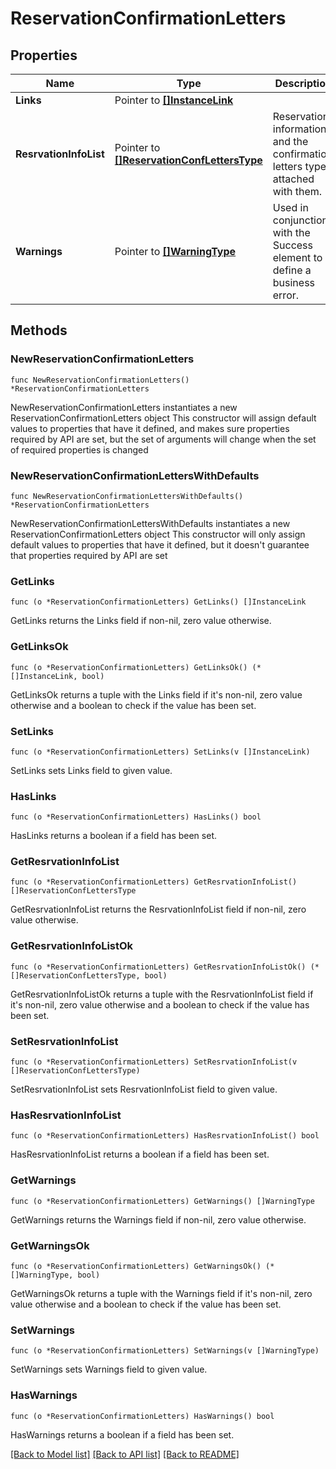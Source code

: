 # ReservationConfirmationLetters

## Properties

Name | Type | Description | Notes
------------ | ------------- | ------------- | -------------
**Links** | Pointer to [**[]InstanceLink**](InstanceLink.md) |  | [optional] 
**ResrvationInfoList** | Pointer to [**[]ReservationConfLettersType**](ReservationConfLettersType.md) | Reservations information and the confirmation letters type attached with them. | [optional] 
**Warnings** | Pointer to [**[]WarningType**](WarningType.md) | Used in conjunction with the Success element to define a business error. | [optional] 

## Methods

### NewReservationConfirmationLetters

`func NewReservationConfirmationLetters() *ReservationConfirmationLetters`

NewReservationConfirmationLetters instantiates a new ReservationConfirmationLetters object
This constructor will assign default values to properties that have it defined,
and makes sure properties required by API are set, but the set of arguments
will change when the set of required properties is changed

### NewReservationConfirmationLettersWithDefaults

`func NewReservationConfirmationLettersWithDefaults() *ReservationConfirmationLetters`

NewReservationConfirmationLettersWithDefaults instantiates a new ReservationConfirmationLetters object
This constructor will only assign default values to properties that have it defined,
but it doesn't guarantee that properties required by API are set

### GetLinks

`func (o *ReservationConfirmationLetters) GetLinks() []InstanceLink`

GetLinks returns the Links field if non-nil, zero value otherwise.

### GetLinksOk

`func (o *ReservationConfirmationLetters) GetLinksOk() (*[]InstanceLink, bool)`

GetLinksOk returns a tuple with the Links field if it's non-nil, zero value otherwise
and a boolean to check if the value has been set.

### SetLinks

`func (o *ReservationConfirmationLetters) SetLinks(v []InstanceLink)`

SetLinks sets Links field to given value.

### HasLinks

`func (o *ReservationConfirmationLetters) HasLinks() bool`

HasLinks returns a boolean if a field has been set.

### GetResrvationInfoList

`func (o *ReservationConfirmationLetters) GetResrvationInfoList() []ReservationConfLettersType`

GetResrvationInfoList returns the ResrvationInfoList field if non-nil, zero value otherwise.

### GetResrvationInfoListOk

`func (o *ReservationConfirmationLetters) GetResrvationInfoListOk() (*[]ReservationConfLettersType, bool)`

GetResrvationInfoListOk returns a tuple with the ResrvationInfoList field if it's non-nil, zero value otherwise
and a boolean to check if the value has been set.

### SetResrvationInfoList

`func (o *ReservationConfirmationLetters) SetResrvationInfoList(v []ReservationConfLettersType)`

SetResrvationInfoList sets ResrvationInfoList field to given value.

### HasResrvationInfoList

`func (o *ReservationConfirmationLetters) HasResrvationInfoList() bool`

HasResrvationInfoList returns a boolean if a field has been set.

### GetWarnings

`func (o *ReservationConfirmationLetters) GetWarnings() []WarningType`

GetWarnings returns the Warnings field if non-nil, zero value otherwise.

### GetWarningsOk

`func (o *ReservationConfirmationLetters) GetWarningsOk() (*[]WarningType, bool)`

GetWarningsOk returns a tuple with the Warnings field if it's non-nil, zero value otherwise
and a boolean to check if the value has been set.

### SetWarnings

`func (o *ReservationConfirmationLetters) SetWarnings(v []WarningType)`

SetWarnings sets Warnings field to given value.

### HasWarnings

`func (o *ReservationConfirmationLetters) HasWarnings() bool`

HasWarnings returns a boolean if a field has been set.


[[Back to Model list]](../README.md#documentation-for-models) [[Back to API list]](../README.md#documentation-for-api-endpoints) [[Back to README]](../README.md)


